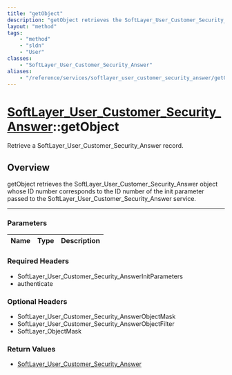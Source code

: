 ```yaml
---
title: "getObject"
description: "getObject retrieves the SoftLayer_User_Customer_Security_Answer object whose ID number corresponds to the ID number of t... "
layout: "method"
tags:
    - "method"
    - "sldn"
    - "User"
classes:
    - "SoftLayer_User_Customer_Security_Answer"
aliases:
    - "/reference/services/softlayer_user_customer_security_answer/getObject"
---
```

# [SoftLayer_User_Customer_Security_Answer](/reference/services/SoftLayer_User_Customer_Security_Answer)::getObject

Retrieve a SoftLayer_User_Customer_Security_Answer record.


## Overview 
getObject retrieves the SoftLayer_User_Customer_Security_Answer object whose ID number corresponds to the ID number of the init parameter passed to the SoftLayer_User_Customer_Security_Answer service. 

-----

### Parameters 
|Name | Type | Description |
| --- | --- | --- |


### Required Headers
* SoftLayer_User_Customer_Security_AnswerInitParameters
* authenticate


### Optional Headers
* SoftLayer_User_Customer_Security_AnswerObjectMask
* SoftLayer_User_Customer_Security_AnswerObjectFilter
* SoftLayer_ObjectMask

### Return Values
* <a href='/reference/datatypes/SoftLayer_User_Customer_Security_Answer'>SoftLayer_User_Customer_Security_Answer </a>




